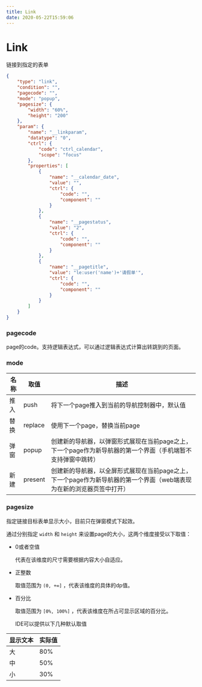 ```yaml
---
title: Link
date: 2020-05-22T15:59:06
---
```


# Link

链接到指定的表单

```json
{
    "type": "link",
    "condition": "",
    "pagecode": "",
    "mode": "popup",
    "pagesize": {
        "width": "60%",
        "height": "200"
    },
    "param": {
        "name": "__linkparam",
        "datatype": "0",
        "ctrl": {
            "code": "ctrl_calendar",
            "scope": "focus"
        },
        "properties": [
            {
                "name": "__calendar_date",
                "value": "",
                "ctrl": {
                    "code": "",
                    "component": ""
                }
            },
            {
                "name": "__pagestatus",
                "value": "2",
                "ctrl": {
                    "code": "",
                    "component": ""
                }
            },
            {
                "name": "__pagetitle",
                "value": "le:user('name')+'请假单'",
                "ctrl": {
                    "code": "",
                    "component": ""
                }
            }
        ]
    }
}
```

### pagecode

page的code。支持逻辑表达式，可以通过逻辑表达式计算出转跳到的页面。

### mode

|名称|取值|描述|
|---|---|---|
|推入|push|将下一个page推入到当前的导航控制器中，默认值|
|替换|replace|使用下一个page，替换当前page|
|弹窗|popup|创建新的导航器，以弹窗形式展现在当前page之上，下一个page作为新导航器的第一个界面（手机端暂不支持弹窗中跳转）|
|新建|present|创建新的导航器，以全屏形式展现在当前page之上，下一个page作为新导航器的第一个界面（web端表现为在新的浏览器页签中打开）|

### pagesize

指定链接目标表单显示大小，目前只在弹窗模式下起效。

通过分别指定 `width` 和 `height` 来设置page的大小，这两个维度接受以下取值：

* 0或者空值

  代表在该维度的尺寸需要根据内容大小自适应。

* 正整数

  取值范围为 `(0, +∞]` ，代表该维度的具体的dp值。

* 百分比

  取值范围为 `[0%, 100%]` ，代表该维度在所占可显示区域的百分比。

  IDE可以提供以下几种默认取值

|显示文本|实际值|
|---|---|
|大|80%|
|中|50%|
|小|30%|